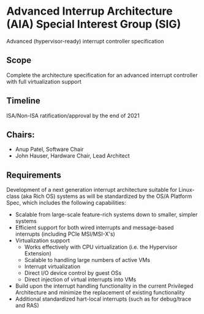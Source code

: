 # Advanced Interrup Architecture (AIA) Special Interest Group (SIG)

Advanced (hypervisor-ready) interrupt controller specification

## Scope
Complete the architecture specification for an advanced
interrupt controller with full virtualization support

## Timeline
ISA/Non-ISA ratification/approval by the end of 2021

## Chairs:
- Anup Patel, Software Chair
- John Hauser, Hardware Chair, Lead Architect

## Requirements
Development of a next generation interrupt architecture suitable for Linux-class (aka Rich OS)
systems as will be standardized by the OS/A Platform Spec, which includes the following
capabilities:
- Scalable from large-scale feature-rich systems down to smaller, simpler systems
- Efficient support for both wired interrupts and message-based interrupts (including PCIe MSI/MSI-X's)
- Virtualization support
  - Works effectively with CPU virtualization (i.e. the Hypervisor Extension)
  - Scalable to handling large numbers of active VMs
  - Interrupt virtualization
  - Direct I/O device control by guest OSs
  - Direct injection of virtual interrupts into VMs
- Build upon the interrupt handling functionality in the current Privileged Architecture and minimize the replacement of existing functionality
- Additional standardized hart-local interrupts (such as for debug/trace and RAS)
